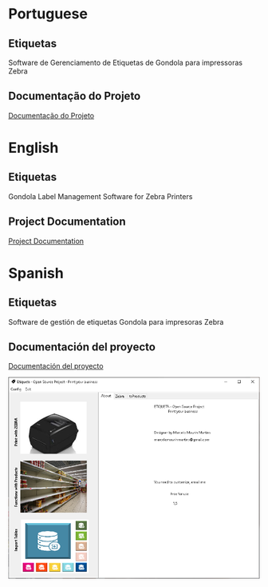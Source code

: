 # Portuguese

## Etiquetas
Software de Gerenciamento de Etiquetas de Gondola para impressoras Zebra

## Documentação do Projeto
<a href="http://maurinsoft.com.br:8082/index.php/etiqueta/">Documentação do Projeto</a>

# English

## Etiquetas
Gondola Label Management Software for Zebra Printers

## Project Documentation
<a href="http://maurinsoft.com.br:8082/index.php/etiqueta/">Project Documentation</a>


# Spanish

## Etiquetas
Software de gestión de etiquetas Gondola para impresoras Zebra

## Documentación del proyecto
<a href="http://maurinsoft.com.br:8082/index.php/etiqueta/">Documentación del proyecto</a>


<img src="https://github.com/marcelomaurin/Etiquetas/blob/main/img/screens/main.png">
